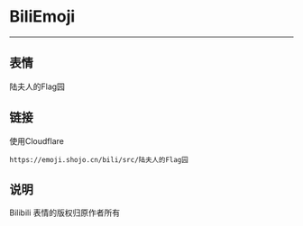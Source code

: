 # BiliEmoji
---
## 表情
陆夫人的Flag园
## 链接
使用Cloudflare
```
https://emoji.shojo.cn/bili/src/陆夫人的Flag园
```
## 说明
Bilibili 表情的版权归原作者所有
